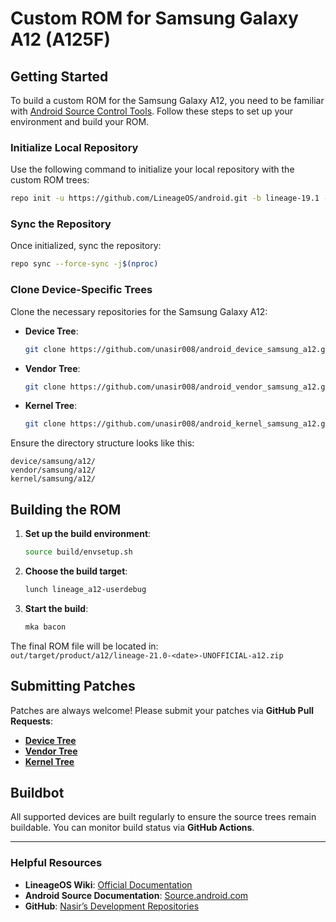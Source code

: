 
# Custom ROM for Samsung Galaxy A12 (A125F)

## Getting Started

To build a custom ROM for the Samsung Galaxy A12, you need to be familiar with [Android Source Control Tools](https://source.android.com/setup/develop). Follow these steps to set up your environment and build your ROM.

### Initialize Local Repository

Use the following command to initialize your local repository with the custom ROM trees:

```bash
repo init -u https://github.com/LineageOS/android.git -b lineage-19.1 --git-lfs
```

### Sync the Repository

Once initialized, sync the repository:

```bash
repo sync --force-sync -j$(nproc)
```

### Clone Device-Specific Trees

Clone the necessary repositories for the Samsung Galaxy A12:

- **Device Tree**:  
   ```bash
   git clone https://github.com/unasir008/android_device_samsung_a12.git device/samsung/a12
   ```

- **Vendor Tree**:  
   ```bash
   git clone https://github.com/unasir008/android_vendor_samsung_a12.git vendor/samsung/a12
   ```

- **Kernel Tree**:  
   ```bash
   git clone https://github.com/unasir008/android_kernel_samsung_a12.git kernel/samsung/a12
   ```

Ensure the directory structure looks like this:
```
device/samsung/a12/
vendor/samsung/a12/
kernel/samsung/a12/
```

## Building the ROM

1. **Set up the build environment**:  
   ```bash
   source build/envsetup.sh
   ```

2. **Choose the build target**:  
   ```bash
   lunch lineage_a12-userdebug
   ```

3. **Start the build**:  
   ```bash
   mka bacon
   ```

The final ROM file will be located in:  
`out/target/product/a12/lineage-21.0-<date>-UNOFFICIAL-a12.zip`

## Submitting Patches

Patches are always welcome! Please submit your patches via **GitHub Pull Requests**:

- **[Device Tree](https://github.com/unasir008/lineage-device-tree-a125f)**
- **[Vendor Tree](https://github.com/unasir008/galaxy-a125f-vendor-tree)**
- **[Kernel Tree](https://github.com/physwizz/a125m-S-u4)**

## Buildbot

All supported devices are built regularly to ensure the source trees remain buildable. You can monitor build status via **GitHub Actions**.

---

### Helpful Resources

- **LineageOS Wiki**: [Official Documentation](https://wiki.lineageos.org/)
- **Android Source Documentation**: [Source.android.com](https://source.android.com/setup/start)
- **GitHub**: [Nasir’s Development Repositories](https://github.com/unasir008)
